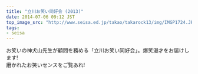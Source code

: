 ```yaml
---
title: "立川お笑い同好会 (2013)"
date: 2014-07-06 09:12 JST
top_image_src: "http://www.seisa.ed.jp/takao/takarock13/img/IMGP1724.JPG"
tags:
- seisa
---
```

お笑いの神犬山先生が顧問を務める「立川お笑い同好会」。爆笑漫才をお届けします!  
磨かれたお笑いセンスをご覧あれ!